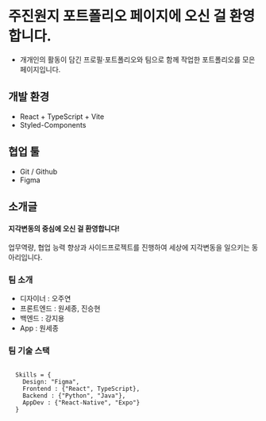 # 주진원지 포트폴리오 페이지에 오신 걸 환영합니다.

- 개개인의 활동이 담긴 프로필·포트폴리오와 팀으로 함께 작업한 포트폴리오를 모은 페이지입니다.

## 개발 환경

- React + TypeScript + Vite
- Styled-Components

## 협업 툴

- Git / Github
- Figma

## 소개글

#### 지각변동의 중심에 오신 걸 환영합니다!

업무역량, 협업 능력 향상과 사이드프로젝트를 진행하여
세상에 지각변동을 일으키는 동아리입니다.

### 팀 소개

- 디자이너 : 오주연
- 프론트엔드 : 원세종, 진승현
- 백엔드 : 강지용
- App : 원세종

### 팀 기술 스택

<code>
  Skills = {
    Design: "Figma",
    Frontend : {"React", TypeScript},
    Backend : {"Python", "Java"},
    AppDev : {"React-Native", "Expo"}
  }
</code>
